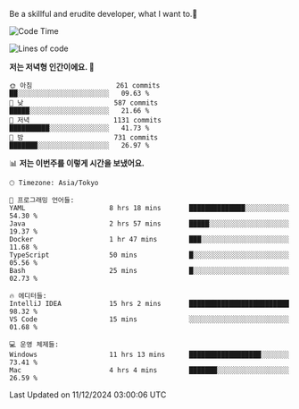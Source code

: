 Be a skillful and erudite developer, what I want to.👶

<!--START_SECTION:waka-->
![Code Time](http://img.shields.io/badge/Code%20Time-1%2C472%20hrs%2054%20mins-blue)

![Lines of code](https://img.shields.io/badge/%EC%A0%80%EB%8A%94%20%EC%97%AC%ED%83%9C%EA%B9%8C%EC%A7%80%20-918.3%20thousand%20%EC%A4%84%EC%9D%98%20%EC%BD%94%EB%93%9C%EB%A5%BC%20%EC%9E%91%EC%84%B1%ED%96%88%EC%96%B4%EC%9A%94.-blue)

**저는 저녁형 인간이에요. 🦉** 

```text
🌞 아침                     261 commits         ██░░░░░░░░░░░░░░░░░░░░░░░   09.63 % 
🌆 낮　                     587 commits         █████░░░░░░░░░░░░░░░░░░░░   21.66 % 
🌃 저녁                     1131 commits        ██████████░░░░░░░░░░░░░░░   41.73 % 
🌙 밤　                     731 commits         ███████░░░░░░░░░░░░░░░░░░   26.97 % 
```


📊 **저는 이번주를 이렇게 시간을 보냈어요.** 

```text
🕑︎ Timezone: Asia/Tokyo

💬 프로그래밍 언어들: 
YAML                     8 hrs 18 mins       ██████████████░░░░░░░░░░░   54.30 % 
Java                     2 hrs 57 mins       █████░░░░░░░░░░░░░░░░░░░░   19.37 % 
Docker                   1 hr 47 mins        ███░░░░░░░░░░░░░░░░░░░░░░   11.68 % 
TypeScript               50 mins             █░░░░░░░░░░░░░░░░░░░░░░░░   05.56 % 
Bash                     25 mins             █░░░░░░░░░░░░░░░░░░░░░░░░   02.73 % 

🔥 에디터들: 
IntelliJ IDEA            15 hrs 2 mins       █████████████████████████   98.32 % 
VS Code                  15 mins             ░░░░░░░░░░░░░░░░░░░░░░░░░   01.68 % 

💻 운영 체제들: 
Windows                  11 hrs 13 mins      ██████████████████░░░░░░░   73.41 % 
Mac                      4 hrs 4 mins        ███████░░░░░░░░░░░░░░░░░░   26.59 % 
```


 Last Updated on 11/12/2024 03:00:06 UTC
<!--END_SECTION:waka-->
